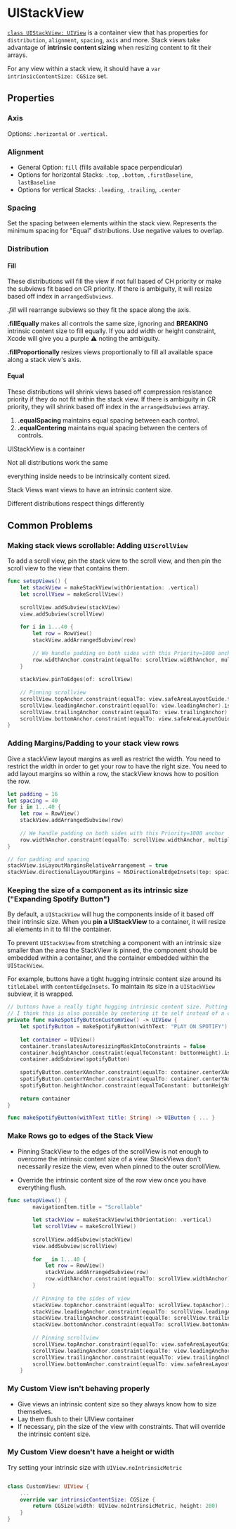 # UIStackView

[`class UIStackView: UIView`](https://developer.apple.com/documentation/uikit/uistackview) is a container view that has properties for `distribution`, `alignment`, `spacing`, `axis` and more. Stack views take advantage of **intrinsic content sizing** when resizing content to fit their arrays.

For any view within a stack view, it should have a `var intrinsicContentSize: CGSize` set.

## Properties

### Axis

Options: `.horizontal` or `.vertical`.

### Alignment

* General Option: `fill` (fills available space perpendicular)
* Options for horizontal Stacks: `.top`, `.bottom`, `.firstBaseline`, `lastBaseline`
* Options for vertical Stacks: `.leading`, `.trailing`, `.center`

### Spacing

Set the spacing between elements within the stack view. Represents the minimum spacing for "Equal" distributions. Use negative values to overlap.

### Distribution

#### Fill

These distributions will fill the view if not full based of CH priority or make the subviews fit based on CR priority. If there is ambiguity, it will resize based off index in `arrangedSubviews`.

*.fill* will rearrange subviews so they fit the space along the axis.

**.fillEqually** makes all controls the same size, ignoring and **BREAKING** intrinsic content size to fill equally. If you add width or height constraint, Xcode will give you a purple ⚠️ noting the ambiguity.

**.fillProportionally** resizes views proportionally to fill all available space along a stack view's axis.

#### Equal

These distributions will shrink views based off compression resistance priority if they do not fit within the stack view. If there is ambiguity in CR priority, they will shrink based off index in the `arrangedSubviews` array.

1. **.equalSpacing** maintains equal spacing between each control. 
2. **.equalCentering** maintains equal spacing between the centers of controls.

UIStackView is a container

Not all distributions work the same

everything inside needs to be intrinsically content sized.

Stack Views want views to have an intrinsic content size.

Different distributions respect things differently


## Common Problems

### Making stack views scrollable: Adding `UIScrollView`

To add a scroll view, pin the stack view to the scroll view, and then pin the scroll view to the view that contains them.

```swift
func setupViews() {    
    let stackView = makeStackView(withOrientation: .vertical)
    let scrollView = makeScrollView()
    
    scrollView.addSubview(stackView)
    view.addSubview(scrollView)
    
    for i in 1...40 {
        let row = RowView()
        stackView.addArrangedSubview(row)
        
        // We handle padding on both sides with this Priority=1000 anchor
        row.widthAnchor.constraint(equalTo: scrollView.widthAnchor, multiplier: 1, constant: -32).isActive = true
    }
    
    stackView.pinToEdges(of: scrollView)
    
    // Pinning scrollview
    scrollView.topAnchor.constraint(equalTo: view.safeAreaLayoutGuide.topAnchor).isActive = true
    scrollView.leadingAnchor.constraint(equalTo: view.leadingAnchor).isActive = true
    scrollView.trailingAnchor.constraint(equalTo: view.trailingAnchor).isActive = true
    scrollView.bottomAnchor.constraint(equalTo: view.safeAreaLayoutGuide.bottomAnchor).isActive = true
}
```

### Adding Margins/Padding to your stack view rows

Give a stackView layout margins as well as restrict the width. You need to restrict the width in order to get your row to have the right size. You need to add layout margins so within a row, the stackView knows how to position the row.


``` swift
let padding = 16
let spacing = 40
for i in 1...40 {
    let row = RowView()
    stackView.addArrangedSubview(row)
    
    // We handle padding on both sides with this Priority=1000 anchor
    row.widthAnchor.constraint(equalTo: scrollView.widthAnchor, multiplier: 1, constant: -padding*2).isActive = true
}

// for padding and spacing
stackView.isLayoutMarginsRelativeArrangement = true
stackView.directionalLayoutMargins = NSDirectionalEdgeInsets(top: spacing, leading: padding, bottom: spacing, trailing: padding)
```

### Keeping the size of a component as its intrinsic size ("Expanding Spotify Button")

By default, a `UIStackView` will hug the components inside of it based off their intrinsic size. When you **pin a UIStackView** to a container, it will resize all elements in it to fill the container.

To prevent `UIStackView` from stretching a component with an intrinsic size smaller than the area the StackView is pinned, the component should be embedded within a container, and the container embedded within the `UIStackView`.

For example, buttons have a tight hugging intrinsic content size around its `titleLabel` with `contentEdgeInsets`. To maintain its size in a `UIStackView` subview, it is wrapped.

```Swift
// buttons have a really tight hugging intrinsic content size. Putting it inside of a UIView allows us to center it.
// I think this is also possible by centering it to self instead of a container.
private func makeSpotifyButtonCustomView() -> UIView {
    let spotifyButton = makeSpotifyButton(withText: "PLAY ON SPOTIFY")
    
    let container = UIView()
    container.translatesAutoresizingMaskIntoConstraints = false
    container.heightAnchor.constraint(equalToConstant: buttonHeight).isActive = true
    container.addSubview(spotifyButton)
    
    spotifyButton.centerXAnchor.constraint(equalTo: container.centerXAnchor).isActive = true
    spotifyButton.centerYAnchor.constraint(equalTo: container.centerYAnchor).isActive = true
    spotifyButton.heightAnchor.constraint(equalToConstant: buttonHeight).isActive = true
    
    return container
}

func makeSpotifyButton(withText title: String) -> UIButton { ... }
```

### Make Rows go to edges of the Stack View

* Pinning StackView to the edges of the scrollView is not enough to overcome the intrinsic content size of a view. StackViews don't necessarily resize the view, even when pinned to the outer scrollView.

* Override the intrinsic content size of the row view once you have everything flush.

``` swift
func setupViews() {
        navigationItem.title = "Scrollable"
        
        let stackView = makeStackView(withOrientation: .vertical)
        let scrollView = makeScrollView()
        
        scrollView.addSubview(stackView)
        view.addSubview(scrollView)
        
        for _ in 1...40 {
            let row = RowView()
            stackView.addArrangedSubview(row)
            row.widthAnchor.constraint(equalTo: scrollView.widthAnchor).isActive = true // this is necessary. Cannot pin the stackView
        }
        
        // Pinning to the sides of view
        stackView.topAnchor.constraint(equalTo: scrollView.topAnchor).isActive = true
        stackView.leadingAnchor.constraint(equalTo: scrollView.leadingAnchor).isActive = true
        stackView.trailingAnchor.constraint(equalTo: scrollView.trailingAnchor).isActive = true
        stackView.bottomAnchor.constraint(equalTo: scrollView.bottomAnchor).isActive = true
        
        // Pinning scrollview
        scrollView.topAnchor.constraint(equalTo: view.safeAreaLayoutGuide.topAnchor).isActive = true
        scrollView.leadingAnchor.constraint(equalTo: view.leadingAnchor).isActive = true
        scrollView.trailingAnchor.constraint(equalTo: view.trailingAnchor).isActive = true
        scrollView.bottomAnchor.constraint(equalTo: view.safeAreaLayoutGuide.bottomAnchor).isActive = true
    }
```

### My Custom View isn't behaving properly

* Give views an intrinsic content size so they always know how to size themselves.
* Lay them flush to their UIView container
* If necessary, pin the size of the view with constraints. That will override the intrinsic content size.

### My Custom View doesn't have a height or width

Try setting your intrinsic size with `UIView.noIntrinsicMetric`

```swift

class CustomView: UIView {
    ...
    override var intrinsicContentSize: CGSize {
        return CGSize(width: UIView.noIntrinsicMetric, height: 200)
    }
}
```